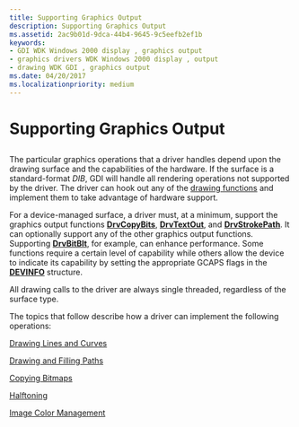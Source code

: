 ```yaml
---
title: Supporting Graphics Output
description: Supporting Graphics Output
ms.assetid: 2ac9b01d-9dca-44b4-9645-9c5eefb2ef1b
keywords:
- GDI WDK Windows 2000 display , graphics output
- graphics drivers WDK Windows 2000 display , output
- drawing WDK GDI , graphics output
ms.date: 04/20/2017
ms.localizationpriority: medium
---
```


# Supporting Graphics Output


## <span id="ddk_supporting_graphics_output_gg"></span><span id="DDK_SUPPORTING_GRAPHICS_OUTPUT_GG"></span>


The particular graphics operations that a driver handles depend upon the drawing surface and the capabilities of the hardware. If the surface is a standard-format *DIB*, GDI will handle all rendering operations not supported by the driver. The driver can hook out any of the [drawing functions](optional-display-driver-functions.md) and implement them to take advantage of hardware support.

For a device-managed surface, a driver must, at a minimum, support the graphics output functions [**DrvCopyBits**](/windows/desktop/api/winddi/nf-winddi-drvcopybits), [**DrvTextOut**](/windows/desktop/api/winddi/nf-winddi-drvtextout), and [**DrvStrokePath**](/windows/desktop/api/winddi/nf-winddi-drvstrokepath). It can optionally support any of the other graphics output functions. Supporting [**DrvBitBlt**](/windows/desktop/api/winddi/nf-winddi-drvbitblt), for example, can enhance performance. Some functions require a certain level of capability while others allow the device to indicate its capability by setting the appropriate GCAPS flags in the [**DEVINFO**](/windows/desktop/api/winddi/ns-winddi-tagdevinfo) structure.

All drawing calls to the driver are always single threaded, regardless of the surface type.

The topics that follow describe how a driver can implement the following operations:

[Drawing Lines and Curves](drawing-lines-and-curves.md)

[Drawing and Filling Paths](drawing-and-filling-paths.md)

[Copying Bitmaps](copying-bitmaps.md)

[Halftoning](halftoning.md)

[Image Color Management](image-color-management.md)

 

